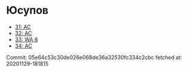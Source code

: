 # Юсупов
- [31: AC](31.md)
- [32: AC](32.md)
- [33: WA 6](33.md)
- [34: AC](34.md)

Commit: 05e64c53c30de026e068de36a32530fc334c2cbc
 fetched at: 20201129-181815
